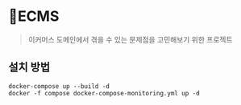 # ECMS
> 이커머스 도메인에서 겪을 수 있는 문제점을 고민해보기 위한 프로젝트
 


## 설치 방법

```
docker-compose up --build -d
docker -f compose docker-compose-monitoring.yml up -d
```

<!--
## 사용 예제

스크린 샷과 코드 예제를 통해 사용 방법을 자세히 설명합니다.

_더 많은 예제와 사용법은 [Wiki][wiki]를 참고하세요._


## 업데이트 내역

* 1.0.0
  
* 1.0.1
    * 
-->
<!-- Markdown link & img dfn's -->
[npm-image]: https://img.shields.io/npm/v/datadog-metrics.svg?style=flat-square
[npm-url]: https://npmjs.org/package/datadog-metrics
[npm-downloads]: https://img.shields.io/npm/dm/datadog-metrics.svg?style=flat-square
[travis-image]: https://img.shields.io/travis/dbader/node-datadog-metrics/master.svg?style=flat-square
[travis-url]: https://travis-ci.org/dbader/node-datadog-metrics
[wiki]: https://github.com/yourname/yourproject/wiki

